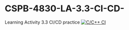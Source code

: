 # CSPB-4830-LA-3.3-CI-CD-
Learning Activity 3.3 CI/CD practice
[![C/C++ CI](https://github.com/tmatthews092/CSPB-4830-LA-3.3-CI-CD-/actions/workflows/c-cpp.yml/badge.svg)](https://github.com/tmatthews092/CSPB-4830-LA-3.3-CI-CD-/actions/workflows/c-cpp.yml)
